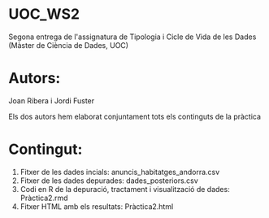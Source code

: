 # UOC_WS2
Segona entrega de l'assignatura de Tipologia i Cicle de Vida de les Dades (Màster de Ciència de Dades, UOC)

# Autors:
Joan Ribera i Jordi Fuster

Els dos autors hem elaborat conjuntament tots els continguts de la pràctica

# Contingut:
1. Fitxer de les dades incials: anuncis_habitatges_andorra.csv
2. Fitxer de les dades depurades: dades_posteriors.csv
3. Codi en R de la depuració, tractament i visualització de dades: Pràctica2.rmd
4. Fitxer HTML amb els resultats: Pràctica2.html
